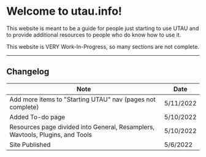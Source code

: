 # Welcome to utau.info!

This website is meant to be a guide for people just starting to use UTAU and to provide additional resources to people who do know how to use it.

This website is VERY Work-In-Progress, so many sections are not complete.

---

## Changelog

| Note | Date |
|-|-|
| Add more items to "Starting UTAU" nav (pages not complete) | 5/11/2022 |
| Added To-do page | 5/10/2022 |
| Resources page divided into General, Resamplers, Wavtools, Plugins, and Tools | 5/10/2022 |
| Site Published | 5/6/2022 |
